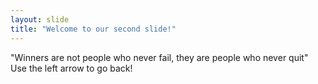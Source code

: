 ```yaml
---
layout: slide
title: "Welcome to our second slide!"
---
```

"Winners are not people who never fail, they are people who never quit"
Use the left arrow to go back!
